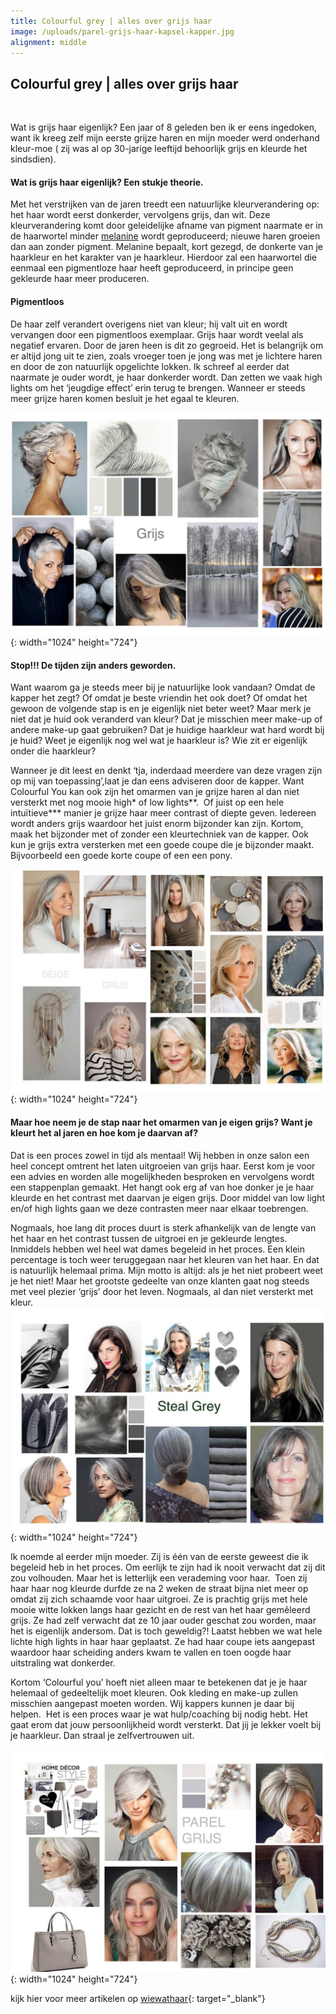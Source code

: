 ```yaml
---
title: Colourful grey | alles over grijs haar
image: /uploads/parel-grijs-haar-kapsel-kapper.jpg
alignment: middle
---
```


## Colourful grey \| alles over grijs haar

&nbsp;

Wat is grijs haar eigenlijk? Een jaar of 8 geleden ben ik er eens ingedoken, want ik kreeg zelf mijn eerste grijze haren en mijn moeder werd onderhand kleur-moe ( zij was al op 30-jarige leeftijd behoorlijk grijs en kleurde het sindsdien).

#### Wat is grijs haar eigenlijk? Een stukje theorie.

Met het verstrijken van de jaren treedt een natuurlijke kleurverandering op: het haar wordt eerst donkerder, vervolgens grijs, dan wit. Deze kleurverandering komt door geleidelijke afname van pigment naarmate er in de haarwortel minder&nbsp;[melanine](https://nl.wikipedia.org/wiki/Melanine)&nbsp;wordt geproduceerd; nieuwe haren groeien dan aan zonder pigment. Melanine bepaalt, kort gezegd, de donkerte van je haarkleur en het karakter van je haarkleur. Hierdoor zal een haarwortel die eenmaal een pigmentloze haar heeft geproduceerd, in principe geen gekleurde haar meer produceren.

#### Pigmentloos

De haar zelf verandert overigens niet van kleur; hij valt uit en wordt vervangen door een pigmentloos exemplaar. Grijs haar wordt veelal als negatief ervaren. Door de jaren heen is dit zo gegroeid. Het is belangrijk om er altijd jong uit te zien, zoals vroeger toen je jong was met je lichtere haren en door de zon natuurlijk opgelichte lokken. Ik schreef al eerder dat naarmate je ouder wordt, je haar donkerder wordt. Dan zetten we vaak high lights om het ‘jeugdige effect’ erin terug te brengen. Wanneer er steeds meer grijze haren komen besluit je het egaal te kleuren.

![](/uploads/grijs-1-1024x724.jpg){: width="1024" height="724"}

#### Stop\!\!\! De tijden zijn anders geworden.

Want waarom ga je steeds meer bij je natuurlijke look vandaan? Omdat de kapper het zegt? Of omdat je beste vriendin het ook doet? Of omdat het gewoon de volgende stap is en je eigenlijk niet beter weet? Maar merk je niet dat je huid ook veranderd van kleur? Dat je misschien meer make-up of andere make-up gaat gebruiken? Dat je huidige haarkleur wat hard wordt bij je huid? Weet je eigenlijk nog wel wat je haarkleur is? Wie zit er eigenlijk onder die haarkleur?

Wanneer je dit leest en denkt ‘tja, inderdaad meerdere van deze vragen zijn op mij van toepassing’,laat je dan eens adviseren door de kapper. Want Colourful You kan ook zijn het omarmen van je grijze haren al dan niet versterkt met nog mooie high\* of low lights\*\*.&nbsp; Of juist op een hele intuïtieve\*\*\* manier je grijze haar meer contrast of diepte geven. Iedereen wordt anders grijs waardoor het juist enorm bijzonder kan zijn. Kortom, maak het bijzonder met of zonder een kleurtechniek van de kapper. Ook kun je grijs extra versterken met een goede coupe die je bijzonder maakt. Bijvoorbeeld een goede korte coupe of een een pony.

![](/uploads/beige-grijs-haar-kapper-amsterdam.jpg){: width="1024" height="724"}

#### Maar hoe neem je de stap naar het omarmen van je eigen grijs? Want je kleurt het al jaren en hoe kom je daarvan af?

Dat is een proces zowel in tijd als mentaal\! Wij hebben in onze salon een heel concept omtrent het laten uitgroeien van grijs haar. Eerst kom je voor een advies en worden alle mogelijkheden besproken en vervolgens wordt een stappenplan gemaakt. Het hangt ook erg af van hoe donker je je haar kleurde en het contrast met daarvan je eigen grijs. Door middel van low light en/of high lights gaan we deze contrasten meer naar elkaar toebrengen.

Nogmaals, hoe lang dit proces duurt is sterk afhankelijk van de lengte van het haar en het contrast tussen de uitgroei en je gekleurde lengtes. Inmiddels hebben wel heel wat dames begeleid in het proces. Een klein percentage is toch weer teruggegaan naar het kleuren van het haar. En dat is natuurlijk helemaal prima. Mijn motto is altijd: als je het niet probeert weet je het niet\! Maar het grootste gedeelte van onze klanten gaat nog steeds met veel plezier ‘grijs’ door het leven. Nogmaals, al dan niet versterkt met kleur.![](/uploads/steal-grey-haar-kapsel-kapper.jpg){: width="1024" height="724"}

Ik noemde al eerder mijn moeder. Zij is één van de eerste geweest die ik begeleid heb in het proces. Om eerlijk te zijn had ik nooit verwacht dat zij dit zou volhouden. Maar het is letterlijk een verademing voor haar.&nbsp; Toen zij haar haar nog kleurde durfde ze na 2 weken de straat bijna niet meer op omdat zij zich schaamde voor haar uitgroei. Ze is prachtig grijs met hele mooie witte lokken langs haar gezicht en de rest van het haar gem&ecirc;leerd grijs. Ze had zelf verwacht dat ze 10 jaar ouder geschat zou worden, maar het is eigenlijk andersom. Dat is toch geweldig?\! Laatst hebben we wat hele lichte high lights in haar haar geplaatst. Ze had haar coupe iets aangepast waardoor haar scheiding anders kwam te vallen en toen oogde haar uitstraling wat donkerder.

Kortom ‘Colourful you’ hoeft niet alleen maar te betekenen dat je je haar helemaal of gedeeltelijk moet kleuren. Ook kleding en make-up zullen misschien aangepast moeten worden. Wij kappers kunnen je daar bij helpen. &nbsp;Het is een proces waar je wat hulp/coaching bij nodig hebt. Het gaat erom dat jouw persoonlijkheid wordt versterkt. Dat jij je lekker voelt bij je haarkleur. Dan straal je zelfvertrouwen uit.

![](/uploads/parel-grijs-haar-kapsel-kapper.jpg){: width="1024" height="724"}

kijk hier voor meer artikelen op [wiewathaar](https://www.wiewathaar.nl/colourful-grey-alles-over-grijs-haar/){: target="_blank"}